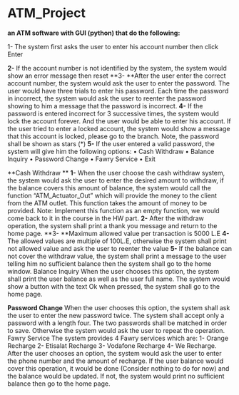 # ATM_Project
**an ATM software with GUI (python) that do the following:**
 
1- The system first asks the user to enter his account number then click Enter 

**2-** If the account number is not identified by the system, the system would show an error message 
then reset
**3- **After the user enter the correct account number, the system would ask the user to enter the 
password. The user would have three trials to enter his password. Each time the password in 
incorrect, the system would ask the user to reenter the password showing to him a message that 
the password is incorrect. 
**4-** If the password is entered incorrect for 3 successive times, the system would lock the account 
forever. And the user would be able to enter his account. If the user tried to enter a locked account, 
the system would show a message that this account is locked, please go to the branch. 
Note, the password shall be shown as stars (*) 
**5-** If the user entered a valid password, the system will give him the following options: 
• Cash Withdraw • Balance Inquiry 
• Password Change • Fawry Service 
• Exit 




**Cash Withdraw **
**1-** When the user choose the cash withdraw system, the system would ask the user to enter the 
desired amount to withdraw, if the balance covers this amount of balance, the system would call 
the function “ATM_Actuator_Out” which will provide the money to the client from the ATM outlet. 
This function takes the amount of money to be provided. 
Note: Implement this function as an empty function, we would come back to it in the course in 
the HW part. 
**2-** After the withdraw operation, the system shall print a thank you message and return to the 
home page. 
**3- **Maximum allowed value per transaction is 5000 L.E 
**4-** The allowed values are multiple of 100L.E, otherwise the system shall print not allowed value and 
ask the user to reenter the value 
**5-** If the balance can not cover the withdraw value, the system shall print a message to the user 
telling him no sufficient balance then the system shall go to the home window. 
Balance Inquiry 
When the user chooses this option, the system shall print the user balance as well as the user full 
name. The system would show a button with the text Ok when pressed, the system shall go to the 
home page. 






**Password Change** 
When the user chooses this option, the system shall ask the user to enter the new password twice. 
The system shall accept only a password with a length four. The two passwords shall be matched in 
order to save. Otherwise the system would ask the user to repeat the operation. 
Fawry Service 
The system provides 4 Fawry services which are: 
1- Orange Recharge 
2- Etisalat Recharge 
3- Vodafone Recharge 
4- We Recharge. 
After the user chooses an option, the system would ask the user to enter the phone number and 
the amount of recharge. If the user balance would cover this operation, it would be done (Consider 
nothing to do for now) and the balance would be updated. If not, the system would print no 
sufficient balance then go to the home page.


